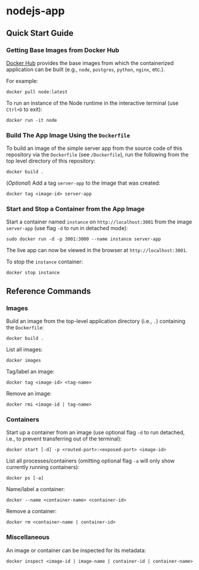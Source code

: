 # nodejs-app

## Quick Start Guide

### Getting Base Images from Docker Hub

[Docker Hub](https://hub.docker.com) provides the base images from which the containerized application can be built (e.g., `node`, `postgres`, `python`, `nginx`, etc.).

For example:
```
docker pull node:latest
```

To run an instance of the Node runtime in the interactive terminal (use `Ctrl+D` to exit):
```
docker run -it node
```
### Build The App Image Using the `Dockerfile`

To build an image of the simple server app from the source code of this repository via the `Dockerfile` (see `/Dockerfile`), run the following from the top level directory of this repository:
```
docker build .
```
(*Optional*) Add a tag `server-app` to the image that was created:
```
docker tag <image-id> server-app
```
### Start and Stop a Container from the App Image

Start a container named `instance` on `http://localhost:3001` from the image `server-app` (use flag `-d` to run in detached mode):
```
sudo docker run -d -p 3001:3000 --name instance server-app
```
The live app can now be viewed in the browser at `http://localhost:3001`.

To stop the `instance` container:
```
docker stop instance
```

## Reference Commands

### Images

Build an image from the top-level application directory (i.e., `.`) containing the `Dockerfile`:
```
docker build .
```
List all images:
```
docker images
```
Tag/label an image:
```
docker tag <image-id> <tag-name>
```
Remove an image:
```
docker rmi <image-id | tag-name>
```

### Containers

Start up a container from an image (use optional flag `-d` to run detached, i.e., to prevent transferring out of the terminal):
```
docker start [-d] -p <routed-port>:<exposed-port> <image-id>
```
List all processes/containers (omitting optional flag `-a` will only show currently running containers):
```
docker ps [-a]
```
Name/label a container:
```
docker --name <container-name> <container-id>
```
Remove a container:
```
docker rm <container-name | container-id>
```

### Miscellaneous

An image or container can be inspected for its metadata:
```
docker inspect <image-id | image-name | container-id | container-name>
```
